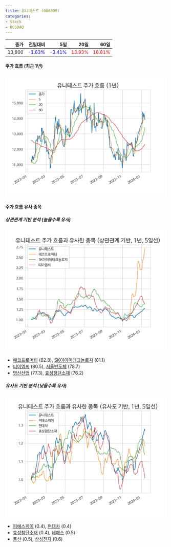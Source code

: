 ```yaml
---
title: 유니테스트 (086390)
categories:
- Stock
- KOSDAQ
---
```


|종가|전일대비|5일|20일|60일|
|---:|-------:|--:|---:|---:|
|13,900|<span style="color: blue">-1.63%</span>|<span style="color: blue">-3.41%</span>|<span style="color: red">13.93%</span>|<span style="color: red">16.81%</span>|

<!-- more -->


#### 주가 흐름 (최근 1년)
![086390](/assets/images/stock/086390.png)


#### 주가 흐름 유사 종목


##### 상관관계 기반 분석 (높을수록 유사)
![086390](/assets/images/stock/086390_corr.png)
- [에코프로머티](/450080/) (82.8), [SK아이이테크놀로지](/361610/) (81.1)
- [티이엠씨](/425040/) (80.5), [서울반도체](/046890/) (78.7)
- [명신산업](/009900/) (77.3), [효성첨단소재](/298050/) (76.2)


##### 유사도 기반 분석 (낮을수록 유사)	
![086390](/assets/images/stock/086390_sim.png)
- [피에스케이](/319660/) (0.4), [현대차](/005380/) (0.4)
- [효성첨단소재](/298050/) (0.4), [네패스](/033640/) (0.5)
- [풍산](/103140/) (0.5), [삼성전자](/005930/) (0.6)